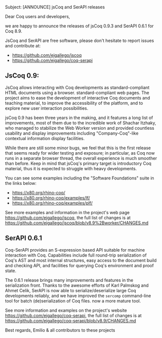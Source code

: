 Subject: [ANNOUNCE] jsCoq and SerAPI releases

Dear Coq users and developers,

we are happy to announce the releases of jsCoq 0.9.3 and SerAPI 0.6.1
for Coq 8.9.

JsCoq and SerAPI are free software, please don't hesitate to report
issues and contribute at:

- https://github.com/ejgallego/jscoq
- https://github.com/ejgallego/coq-serapi

## JsCoq 0.9:

JsCoq allows interacting with Coq developments as standard-compliant
HTML documents using a browser.  standard-compliant web pages. The
project aims to ease the development of interactive Coq documents and
teaching material, to improve the accessibility of the platform, and
to explore new user interaction possibilities.

jsCoq 0.9 has been three years in the making, and it features a long list
of improvements, most of them due to the incredible work of Shachar
Itzhaky, who managed to stabilize the Web Worker version and provided
countless usability and display improvements including
"Company-Coq"-like contextual information display facilities.

While there are still some minor bugs, we feel that this is the first
release that seems ready for wider testing and exposure; in
particular, as Coq now runs in a separate browser thread, the overall
experience is much smoother than before. Keep in mind that jsCoq's
primary target is introductory Coq material, thus it is expected to
struggle with heavy developments.

You can see some examples including the "Software Foundations" suite
in the links below:

- https://x80.org/rhino-coq/
- https://x80.org/rhino-coq/examples/lf/
- https://x80.org/rhino-coq/examples/plf/

See more examples and information in the project's web page
https://github.com/ejgallego/jscoq, the full list of changes is
at https://github.com/ejgallego/jscoq/blob/v8.9%2Bworker/CHANGES.md

## SerAPI 0.6.1

Coq-SerAPI provides an S-expression based API suitable for machine
interaction with Coq. Capabilities include full round-trip
serialization of Coq's AST and most internal structures, easy access
to the document build and checking API, and facilities for querying
Coq's environment and proof state.

The 0.6.1 release brings many improvements and features in the
serialization front. Thanks to the awesome efforts of Karl Palmskog
and Ahmet Celik, SerAPI is now able to serialize/deserialize large Coq
developments reliably, and we have improved the `sercomp` command-line
tool for batch (de)serialization of Coq files.  now a more mature
tool.

See more information and examples on the project's website
https://github.com/ejgallego/coq-serapi, the full list of changes is
at https://github.com/ejgallego/coq-serapi/blob/v8.9/CHANGES.md

Best regards,
Emilio & all contributors to these projects
